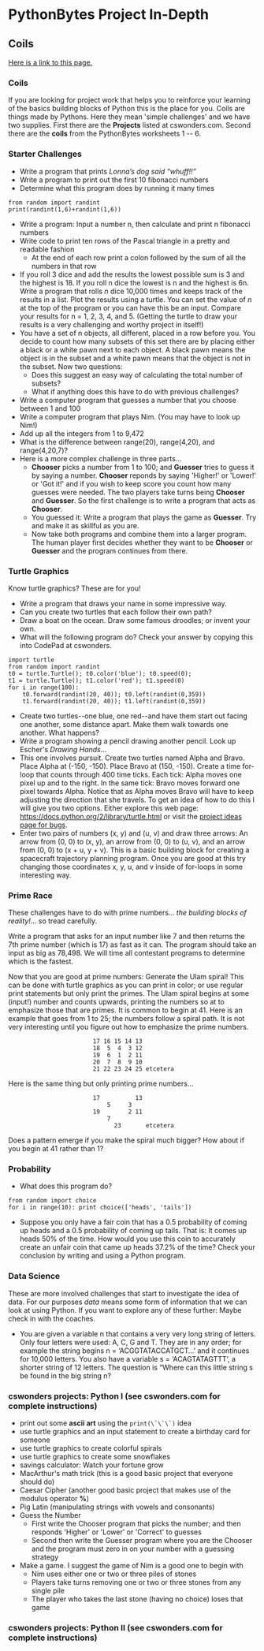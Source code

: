 # PythonBytes Project In-Depth


## Coils


[Here is a link to this page.](https://github.com/robfatland/pythonbytes/tree/master/projects/coils#pythonbytes-project-in-depth)


### Coils


If you 
are looking for project work that helps you to reinforce your learning of the basics building blocks of Python this
is the place for you. Coils are things made by Pythons. Here they mean 'simple challenges' and we have two supplies. First there are the
**Projects** listed at cswonders.com. Second there are the **coils** from the PythonBytes worksheets 1 -- 6. 


### Starter Challenges

* Write a program that prints *Lonna’s dog said “whuff!!”*
* Write a program to print out the first 10 fibonacci numbers
* Determine what this program does by running it many times

```
from random import randint
print(randint(1,6)+randint(1,6))
```

* Write a program: Input a number n, then calculate and print n fibonacci numbers
* Write code to print ten rows of the Pascal triangle in a pretty and readable fashion
  * At the end of each row print a colon followed by the sum of all the numbers in that row
* If you roll 3 dice and add the results the lowest possible sum is 3 and the highest is 18. If you roll n dice the lowest is n and the highest is 6n. Write a program that rolls *n* dice 10,000 times and keeps track of the results in a list. Plot the results using a turtle. You can set the value of *n* at the top of the program or you can have this be an input. Compare your results for n = 1, 2, 3, 4, and 5. (Getting the turtle to draw your results is a very challenging and worthy project in itself!)
* You have a set of n objects, all different, placed in a row before you. You decide to count how many subsets of this set there are by placing either a black or a white pawn next to each object. A black pawn means the object is in the subset and a white pawn means that the object is not in the subset. Now two questions:
  * Does this suggest an easy way of calculating the total number of subsets?
  * What if anything does this have to do with previous challenges? 
* Write a computer program that guesses a number that you choose between 1 and 100
* Write a computer program that plays Nim. (You may have to look up Nim!)
* Add up all the integers from 1 to 9,472
* What is the difference between range(20), range(4,20), and range(4,20,7)? 
* Here is a more complex challenge in three parts...
  * **Chooser** picks a number from 1 to 100; and **Guesser** tries to guess it by saying a number. **Chooser** reponds by saying 'Higher!' or 'Lower!' or 'Got it!' and if you wish to keep score you count how many guesses were needed. The two players take turns being **Chooser** and **Guesser**. So the first challenge is to write a program that acts as **Chooser**.
  * You guessed it: Write a program that plays the game as **Guesser**. Try and make it as skillful as you are. 
  * Now take both programs and combine them into a larger program. The human player first decides whether they want to be **Chooser** or **Guesser** and the program continues from there. 


### Turtle Graphics


Know turtle graphics? These are for you!


* Write a program that draws your name in some impressive way.
* Can you create two turtles that each follow their own path?
* Draw a boat on the ocean. Draw some famous droodles; or invent your own.
* What will the following program do? Check your answer by copying this into CodePad at cswonders.


```
import turtle
from random import randint
t0 = turtle.Turtle(); t0.color('blue'); t0.speed(0); 
t1 = turtle.Turtle(); t1.color('red'); t1.speed(0)
for i in range(100): 
    t0.forward(randint(20, 40)); t0.left(randint(0,359))
    t1.forward(randint(20, 40)); t1.left(randint(0,359))
```

* Create two turtles--one blue, one red--and have them start out facing one another, some distance apart. Make them walk towards one another. What happens?
* Write a program showing a pencil drawing another pencil. Look up Escher's *Drawing Hands*...
* This one involves pursuit. Create two turtles named Alpha and Bravo. Place Alpha at (-150, -150). Place Bravo at (150, -150). Create a time for-loop that counts through 400 time ticks. Each tick: Alpha moves one pixel up and to the right. In the same tick: Bravo moves forward one pixel towards Alpha. Notice that as Alpha moves Bravo will have to keep adjusting the direction that she travels. To get an idea of how to do this I will give you two options. Either explore this web page: https://docs.python.org/2/library/turtle.html or visit the [project ideas page for bugs](https://github.com/robfatland/pythonbytes/tree/master/projects/bugs#pythonbytes-project-in-depth). 
* Enter two pairs of numbers (x, y) and (u, v) and draw three arrows: An arrow from (0, 0) to (x, y), an arrow from (0, 0) to (u, v), and an arrow from (0, 0) to (x + u, y + v). This is a basic building block for creating a spacecraft trajectory planning program. Once you are good at this try changing those coordinates x, y, u, and v inside of for-loops in some interesting way.


### Prime Race


These challenges have to do with prime numbers... *the building blocks of reality!*... so tread carefully.


Write a program that asks for an input number like 7 and then returns the 7th prime number (which is 17) as fast as it can. 
The program should take an input as big as 78,498. We will time all contestant programs to determine which is the fastest. 


Now that you are good at prime numbers: Generate the Ulam spiral! This can be done with turtle graphics as you can print in color; or use regular print statements but only print the primes. The Ulam spiral begins at some (input!) number and counts upwards, printing the numbers so at to emphasize those that are primes.  It is common to begin at 41. Here is an example that goes from 1 to 25; the numbers follow a spiral path. It is not very interesting until you figure out how to emphasize the prime numbers.

```
                        17 16 15 14 13
                        18  5  4  3 12
                        19  6  1  2 11
                        20  7  8  9 10
                        21 22 23 24 25 etcetera
```

Here is the same thing but only printing prime numbers...

```
                        17          13
                            5     3   
                        19        2 11
                            7         
                              23       etcetera
```

Does a pattern emerge if you make the spiral much bigger? How about if you begin at 41 rather than 1?

### Probability

* What does this program do?

```
from random import choice
for i in range(10): print choice(['heads', 'tails'])
```

* Suppose you only have a fair coin that has a 0.5 probability of coming up heads and a 0.5 probability of coming up tails. That is: It comes up heads 50% of the time. How would you use this coin to accurately create an unfair coin that came up heads 37.2% of the time? Check your conclusion by writing and using a Python program.


### Data Science

These are more involved challenges that start to investigate the idea of data. For our purposes *data* means some form of 
information that we can look at using Python. If you want to explore any of these further: Maybe check in with the coaches.

* You are given a variable n that contains a very very long string of letters. Only four letters were used: A, C, G and T. They are in any order; for example the string begins n = ‘ACGGTATACCATGCT…’ and it continues for 10,000 letters. You also have a variable s = ‘ACAGTATAGTTT’, a shorter string of 12 letters. The question is “Where can this little string s be found in the big string n? 

### cswonders projects: Python I (see cswonders.com for complete instructions)

* print out some **ascii art** using the ```print(\`\`\`)``` idea
* use turtle graphics and an input statement to create a birthday card for someone
* use turtle graphics to create colorful spirals
* use turtle graphics to create some snowflakes
* savings calculator: Watch your fortune grow
* MacArthur's math trick (this is a good basic project that everyone should do)
* Caesar Cipher (another good basic project that makes use of the modulus operator **%**)
* Pig Latin (manipulating strings with vowels and consonants)
* Guess the Number
  * First write the Chooser program that picks the number; and then responds 'Higher' or 'Lower' or 'Correct' to guesses 
  * Second then write the Guesser program where you are the Chooser and the program must zero in on your number with a guessing strategy
* Make a game. I suggest the game of Nim is a good one to begin with
  * Nim uses either one or two or three piles of stones
  * Players take turns removing one or two or three stones from any single pile
  * The player who takes the last stone (having no choice) loses that game

### cswonders projects: Python II (see cswonders.com for complete instructions)

